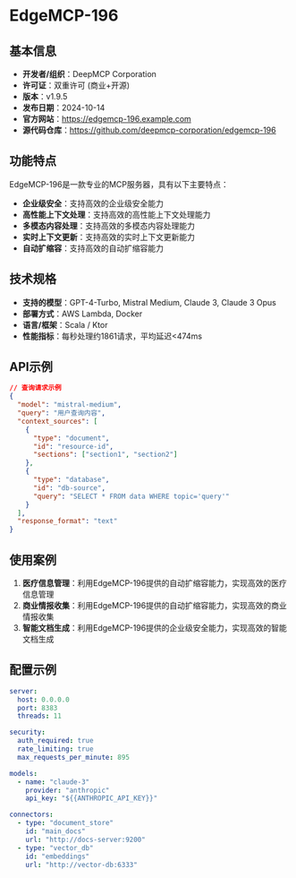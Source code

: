 # EdgeMCP-196

## 基本信息

- **开发者/组织**：DeepMCP Corporation
- **许可证**：双重许可 (商业+开源)
- **版本**：v1.9.5
- **发布日期**：2024-10-14
- **官方网站**：https://edgemcp-196.example.com
- **源代码仓库**：https://github.com/deepmcp-corporation/edgemcp-196

## 功能特点

EdgeMCP-196是一款专业的MCP服务器，具有以下主要特点：

- **企业级安全**：支持高效的企业级安全能力
- **高性能上下文处理**：支持高效的高性能上下文处理能力
- **多模态内容处理**：支持高效的多模态内容处理能力
- **实时上下文更新**：支持高效的实时上下文更新能力
- **自动扩缩容**：支持高效的自动扩缩容能力


## 技术规格

- **支持的模型**：GPT-4-Turbo, Mistral Medium, Claude 3, Claude 3 Opus
- **部署方式**：AWS Lambda, Docker
- **语言/框架**：Scala / Ktor
- **性能指标**：每秒处理约1861请求，平均延迟<474ms

## API示例

```json
// 查询请求示例
{
  "model": "mistral-medium",
  "query": "用户查询内容",
  "context_sources": [
    {
      "type": "document",
      "id": "resource-id",
      "sections": ["section1", "section2"]
    },
    {
      "type": "database",
      "id": "db-source",
      "query": "SELECT * FROM data WHERE topic='query'"
    }
  ],
  "response_format": "text"
}
```

## 使用案例

1. **医疗信息管理**：利用EdgeMCP-196提供的自动扩缩容能力，实现高效的医疗信息管理
2. **商业情报收集**：利用EdgeMCP-196提供的自动扩缩容能力，实现高效的商业情报收集
3. **智能文档生成**：利用EdgeMCP-196提供的企业级安全能力，实现高效的智能文档生成


## 配置示例

```yaml
server:
  host: 0.0.0.0
  port: 8383
  threads: 11

security:
  auth_required: true
  rate_limiting: true
  max_requests_per_minute: 895

models:
  - name: "claude-3"
    provider: "anthropic"
    api_key: "${{ANTHROPIC_API_KEY}}"

connectors:
  - type: "document_store"
    id: "main_docs"
    url: "http://docs-server:9200"
  - type: "vector_db"
    id: "embeddings"
    url: "http://vector-db:6333"
```